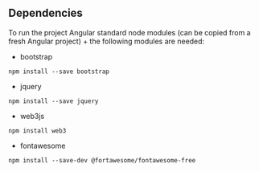 ## Dependencies

To run the project Angular standard node modules (can be copied from a fresh Angular project) + the following modules are needed:

* bootstrap
```
npm install --save bootstrap
```
* jquery
```
npm install --save jquery
```
* web3js
```
npm install web3
```
* fontawesome
```
npm install --save-dev @fortawesome/fontawesome-free
```



